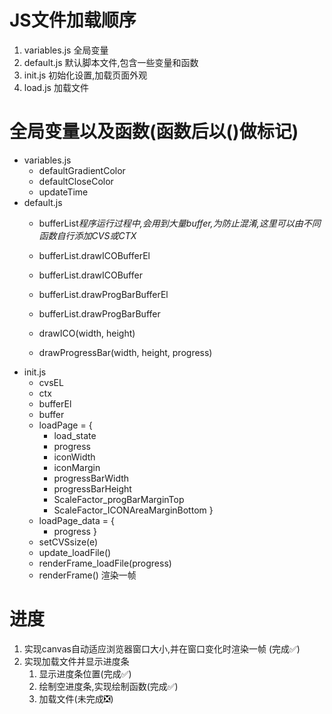 # JS文件加载顺序
1. variables.js 全局变量
2. default.js 默认脚本文件,包含一些变量和函数
3. init.js 初始化设置,加载页面外观
4. load.js 加载文件

# 全局变量以及函数(函数后以()做标记)
- variables.js
    - defaultGradientColor
    - defaultCloseColor
    - updateTime
- default.js
    - bufferList*程序运行过程中,会用到大量buffer,为防止混淆,这里可以由不同函数自行添加CVS或CTX*
    - bufferList.drawICOBufferEl
    - bufferList.drawICOBuffer
    - bufferList.drawProgBarBufferEl
    - bufferList.drawProgBarBuffer

    - drawICO(width, height)
    - drawProgressBar(width, height, progress)
- init.js
    - cvsEL
    - ctx
    - bufferEl
    - buffer
    - loadPage = {
        - load_state
        - progress
        - iconWidth
        - iconMargin
        - progressBarWidth
        - progressBarHeight
        - ScaleFactor_progBarMarginTop
        - ScaleFactor_ICONAreaMarginBottom
    }
    - loadPage_data = {
        - progress
    }
    - setCVSsize(e)
    - update_loadFile()
    - renderFrame_loadFile(progress)
    - renderFrame() 渲染一帧
# 进度
1. 实现canvas自动适应浏览器窗口大小,并在窗口变化时渲染一帧 (完成✅)
2. 实现加载文件并显示进度条
    1. 显示进度条位置(完成✅)
    2. 绘制空进度条,实现绘制函数(完成✅)
    3. 加载文件(未完成❎)